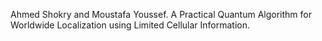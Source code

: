 Ahmed Shokry and Moustafa Youssef. A Practical Quantum Algorithm for Worldwide Localization using Limited Cellular Information.

